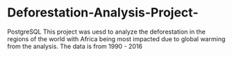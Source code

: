 # Deforestation-Analysis-Project-
PostgreSQL
This project was uesd to analyze the deforestation in the regions of the world with Africa being most impacted due to global warming from the analysis. 
The data is from 1990 - 2016
